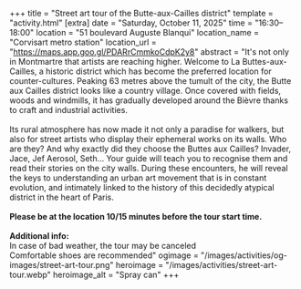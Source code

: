+++
title = "Street art tour of the Butte-aux-Cailles district"
template = "activity.html"
[extra]
  date = "Saturday, October 11, 2025"
  time = "16:30–18:00"
  location = "51 boulevard Auguste Blanqui"
  location_name = "Corvisart metro station"
  location_url = "https://maps.app.goo.gl/PDARrCmmkoCdpK2y8"
  abstract = "It's not only in Montmartre that artists are reaching higher. Welcome to La Buttes-aux-Cailles, a historic district which has become the preferred location for counter-cultures. Peaking 63 metres above the tumult of the city, the Butte aux Cailles district looks like a country village. Once covered with fields, woods and windmills, it has gradually developed around the Bièvre thanks to craft and industrial activities.<br/><br/>Its rural atmosphere has now made it not only a paradise for walkers, but also for street artists who display their ephemeral works on its walls. Who are they? And why exactly did they choose the Buttes aux Cailles? Invader, Jace, Jef Aerosol, Seth... Your guide will teach you to recognise them and read their stories on the city walls. During these encounters, he will reveal the keys to understanding an urban art movement that is in constant evolution, and intimately linked to the history of this decidedly atypical district in the heart of Paris.<br><br><strong>Please be at the location 10/15 minutes before the tour start time.</strong><br/><br/><strong>Additional info:</strong><br/>In case of bad weather, the tour may be canceled<br/>Comfortable shoes are recommended"
  ogimage = "/images/activities/og-images/street-art-tour.png"
  heroimage = "/images/activities/street-art-tour.webp"
  heroimage_alt = "Spray can"
+++
